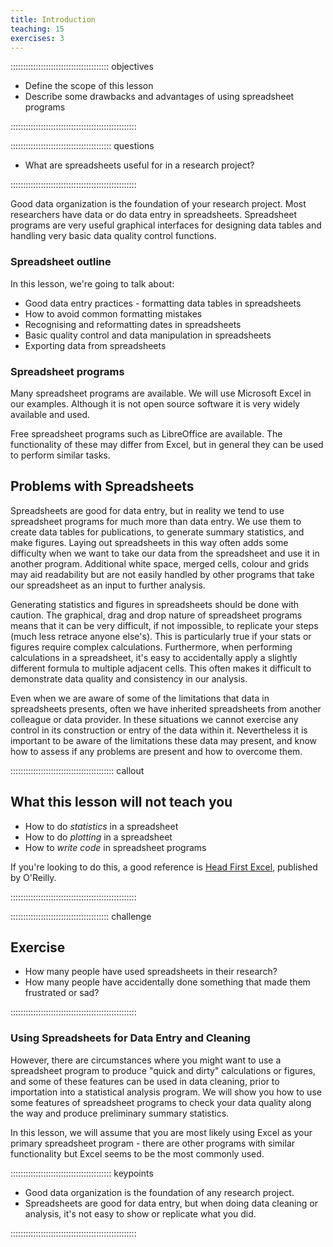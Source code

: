 ```yaml
---
title: Introduction
teaching: 15
exercises: 3
---
```


::::::::::::::::::::::::::::::::::::::: objectives

- Define the scope of this lesson
- Describe some drawbacks and advantages of using spreadsheet programs

::::::::::::::::::::::::::::::::::::::::::::::::::

:::::::::::::::::::::::::::::::::::::::: questions

- What are spreadsheets useful for in a research project?

::::::::::::::::::::::::::::::::::::::::::::::::::


Good data organization is the foundation of your research
project. Most researchers have data or do data entry in
spreadsheets. Spreadsheet programs are very useful graphical
interfaces for designing data tables and handling very basic data
quality control functions.

### Spreadsheet outline

In this lesson, we're going to talk about:

- Good data entry practices - formatting data tables in spreadsheets
- How to avoid common formatting mistakes
- Recognising and reformatting dates in spreadsheets
- Basic quality control and data manipulation in spreadsheets
- Exporting data from spreadsheets

### Spreadsheet programs

Many spreadsheet programs are available. We will use Microsoft Excel in our examples.
Although it is not open source software it is very widely available and used.

Free spreadsheet programs such as LibreOffice are available.
The functionality of these may differ from Excel, but in general they can be used to perform similar tasks.

## Problems with Spreadsheets

Spreadsheets are good for data entry,
but in reality we tend to use spreadsheet programs for much more than data entry.
We use them to create data tables for publications,
to generate summary statistics,
and make figures.
Laying out spreadsheets in this way often adds some difficulty when we want
to take our data from the spreadsheet and use it in another program.
Additional white space, merged cells, colour and grids
may aid readability but are not easily handled by other programs
that take our spreadsheet as an input to further analysis.

Generating statistics and figures in spreadsheets should be done with caution.
The graphical, drag and drop nature of spreadsheet programs means that it can be very difficult, if not impossible, to replicate your steps (much less retrace anyone else's).
This is particularly true if your stats or figures require complex calculations.
Furthermore, when performing calculations in a spreadsheet, it's easy to accidentally apply a slightly different formula to multiple adjacent cells.
This often makes it difficult to demonstrate data quality and consistency in our analysis.

Even when we are aware of some of the limitations that data in spreadsheets presents,
often we have inherited spreadsheets from another colleague or data provider.
In these situations we cannot exercise any control in its construction
or entry of the data within it.
Nevertheless it is important to be aware of the limitations these data may present, and know how to assess if any problems are present and how to overcome them.

:::::::::::::::::::::::::::::::::::::::::  callout

## What this lesson will not teach you

- How to do *statistics* in a spreadsheet
- How to do *plotting* in a spreadsheet
- How to *write code* in spreadsheet programs

If you're looking to do this, a good reference is
[Head First Excel](https://www.amazon.com/Head-First-Excel-learners-spreadsheets/dp/0596807694/ref=sr_1_1?ie=UTF8&qid=1491594584&sr=8-1&keywords=head+first+excel), published by O'Reilly.


::::::::::::::::::::::::::::::::::::::::::::::::::

:::::::::::::::::::::::::::::::::::::::  challenge

## Exercise

- How many people have used spreadsheets in their research?
- How many people have accidentally done something that made them
  frustrated or sad?
  

::::::::::::::::::::::::::::::::::::::::::::::::::

### Using Spreadsheets for Data Entry and Cleaning

However, there are circumstances where you might want to use a spreadsheet
program to produce "quick and dirty" calculations or figures, and some of
these features can be used in data cleaning, prior to importation into a
statistical analysis program. We will show you how to use some features of
spreadsheet programs to check your data quality along the way and produce
preliminary summary statistics.

In this lesson, we will assume that you are most likely using Excel as
your primary spreadsheet program - there are other programs with similar functionality but Excel seems
to be the most commonly used.



:::::::::::::::::::::::::::::::::::::::: keypoints

- Good data organization is the foundation of any research project.
- Spreadsheets are good for data entry, but when doing data cleaning or analysis, it's not easy to show or replicate what you did.

::::::::::::::::::::::::::::::::::::::::::::::::::



